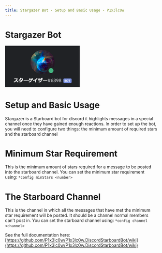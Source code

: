 ```yaml
---
title: Stargazer Bot - Setup and Basic Usage - P1x3lc0w
---
```


# Stargazer Bot
![header](/assets/Discord_QFqvNFmfVn.png)

# Setup and Basic Usage
Stargazer is a Starboard bot for discord it highlights messages in a special channel once they have gained enough reactions. In order to set up the bot, you will need to configure two things: the minimum amount of required stars and the starboard channel

# Minimum Star Requirement
This is the minimum amount of stars required for a message to be posted into the starboard channel. You can set the minimum star requirement using:
`*config minStars <number>`

# The Starboard Channel
This is the channel in which all the messages that have met the minimum star requirement will be posted. It should be a channel normal members can't post in. You can set the starboard channel using: 
`*config channel <channel>`

See the full documentation here: [https://github.com/P1x3lc0w/P1x3lc0w.DiscordStarboardBot/wiki](https://github.com/P1x3lc0w/P1x3lc0w.DiscordStarboardBot/wiki)